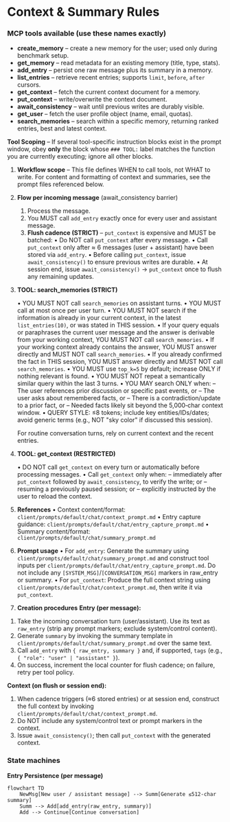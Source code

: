 # Context & Summary Rules

### MCP tools available (use these names exactly)

* **create_memory** – create a new memory for the user; used only during benchmark setup.
* **get_memory** – read metadata for an existing memory (title, type, stats).
* **add_entry** – persist one raw message plus its summary in a memory.
* **list_entries** – retrieve recent entries; supports `limit`, `before`, `after` cursors.
* **get_context** – fetch the current context document for a memory.
* **put_context** – write/overwrite the context document.
* **await_consistency** – wait until previous writes are durably visible.
* **get_user** – fetch the user profile object (name, email, quotas).
* **search_memories** – search within a specific memory, returning ranked entries, best and latest context.

**Tool Scoping** – If several tool-specific instruction blocks exist in the prompt window, obey **only** the block whose `### TOOL:` label matches the function you are currently executing; ignore all other blocks.

1. **Workflow scope** – This file defines WHEN to call tools, not WHAT to write. For content and formatting of context and summaries, see the prompt files referenced below.
2. **Flow per incoming message** (await_consistency barrier)
   1. Process the message.
   2. You MUST call `add_entry` exactly once for every user and assistant message.
   3. **Flush cadence (STRICT)** – `put_context` is expensive and MUST be batched:
      • Do NOT call `put_context` after every message.
      • Call `put_context` only after ≈ 6 messages (user + assistant) have been stored via `add_entry`.
      • Before calling `put_context`, issue `await_consistency()` to ensure previous writes are durable.
      • At session end, issue `await_consistency()` → `put_context` once to flush any remaining updates.

6. **TOOL: search_memories (STRICT)**

   • YOU MUST NOT call `search_memories` on assistant turns.
   • YOU MUST call at most once per user turn.
   • YOU MUST NOT search if the information is already in your current context, in the latest `list_entries(10)`, or was stated in THIS session.
   • If your query equals or paraphrases the current user message and the answer is derivable from your working context, YOU MUST NOT call `search_memories`.
   • If your working context already contains the answer, YOU MUST answer directly and MUST NOT call `search_memories`.
   • If you already confirmed the fact in THIS session, YOU MUST answer directly and MUST NOT call `search_memories`.
   • YOU MUST use `top_k=5` by default; increase ONLY if nothing relevant is found.
   • YOU MUST NOT repeat a semantically similar query within the last 3 turns.
   • YOU MAY search ONLY when:
     – The user references prior discussion or specific past events, or
     – The user asks about remembered facts, or
     – There is a contradiction/update to a prior fact, or
     – Needed facts likely sit beyond the 5,000‑char context window.
   • QUERY STYLE: ≤8 tokens; include key entities/IDs/dates; avoid generic terms (e.g., NOT "sky color" if discussed this session).

   For routine conversation turns, rely on current context and the recent entries.

7. **TOOL: get_context (RESTRICTED)**
   
   • DO NOT call `get_context` on every turn or automatically before processing messages.
   • Call `get_context` only when:
     – immediately after `put_context` followed by `await_consistency`, to verify the write; or
     – resuming a previously paused session; or
     – explicitly instructed by the user to reload the context.

8. **References**
   • Context content/format: `client/prompts/default/chat/context_prompt.md`
   • Entry capture guidance: `client/prompts/default/chat/entry_capture_prompt.md`
   • Summary content/format: `client/prompts/default/chat/summary_prompt.md`

9. **Prompt usage**
   • For `add_entry`: Generate the summary using `client/prompts/default/chat/summary_prompt.md` and construct tool inputs per `client/prompts/default/chat/entry_capture_prompt.md`. Do not include any `[SYSTEM_MSG]`/`[CONVERSATION_MSG]` markers in raw_entry or summary.
   • For `put_context`: Produce the full context string using `client/prompts/default/chat/context_prompt.md`, then write it via `put_context`.

10. **Creation procedures**
   **Entry (per message):**
   1) Take the incoming conversation turn (user/assistant). Use its text as `raw_entry` (strip any prompt markers; exclude system/control content).
   2) Generate `summary` by invoking the summary template in `client/prompts/default/chat/summary_prompt.md` over the same text.
   3) Call `add_entry` with `{ raw_entry, summary }` and, if supported, `tags` (e.g., `{ "role": "user" | "assistant" }`).
   4) On success, increment the local counter for flush cadence; on failure, retry per tool policy.

   **Context (on flush or session end):**
   1) When cadence triggers (≈6 stored entries) or at session end, construct the full context by invoking `client/prompts/default/chat/context_prompt.md`.
   2) Do NOT include any system/control text or prompt markers in the context.
   3) Issue `await_consistency()`; then call `put_context` with the generated context.

### State machines

**Entry Persistence (per message)**
```mermaid
flowchart TD
    NewMsg[New user / assistant message] --> Summ[Generate ≤512-char summary]
    Summ --> Add[add_entry(raw_entry, summary)]
    Add --> Continue[Continue conversation]
```
<!-- See References above for canonical prompt files -->

